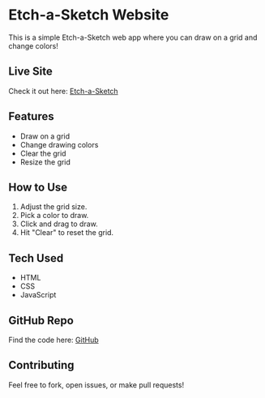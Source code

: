 # Etch-a-Sketch Website

This is a simple Etch-a-Sketch web app where you can draw on a grid and change colors!

## Live Site
Check it out here: <a href="https://kaurm57.github.io/etch-a-sketch/" target="_blank">Etch-a-Sketch</a>

## Features
- Draw on a grid
- Change drawing colors
- Clear the grid
- Resize the grid

## How to Use
1. Adjust the grid size.
2. Pick a color to draw.
3. Click and drag to draw.
4. Hit "Clear" to reset the grid.

## Tech Used
- HTML
- CSS
- JavaScript

## GitHub Repo
Find the code here: [GitHub](https://github.com/kaurm57/etch-a-sketch)

## Contributing
Feel free to fork, open issues, or make pull requests!
